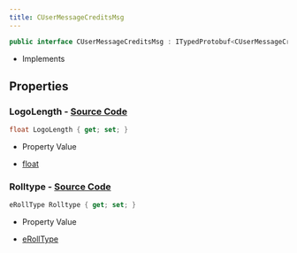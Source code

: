 ```yaml
---
title: CUserMessageCreditsMsg
---
```


```csharp
public interface CUserMessageCreditsMsg : ITypedProtobuf<CUserMessageCreditsMsg>, INativeHandle, INetMessage<CUserMessageCreditsMsg>, IDisposable
```

- Implements

## Properties

### **LogoLength** - [Source Code](https://github.com/swiftly-solution/swiftlys2/blob/main/managed/src/SwiftlyS2.Generated/Protobufs/Interfaces/CUserMessageCreditsMsg.cs#L21)

```csharp
float LogoLength { get; set; }
```

- Property Value

- [float](https://learn.microsoft.com/dotnet/api/system.single)

### **Rolltype** - [Source Code](https://github.com/swiftly-solution/swiftlys2/blob/main/managed/src/SwiftlyS2.Generated/Protobufs/Interfaces/CUserMessageCreditsMsg.cs#L18)

```csharp
eRollType Rolltype { get; set; }
```

- Property Value

- [eRollType](/docs/api/shared/protobufdefinitions/erolltype)

